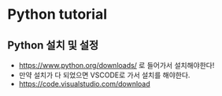# Python tutorial





## Python 설치 및 설정

- https://www.python.org/downloads/ 로 들어가서 설치해야한다!
- 만약 설치가 다 되었으면 VSCODE로 가서 설치를 해야한다.
- https://code.visualstudio.com/download

